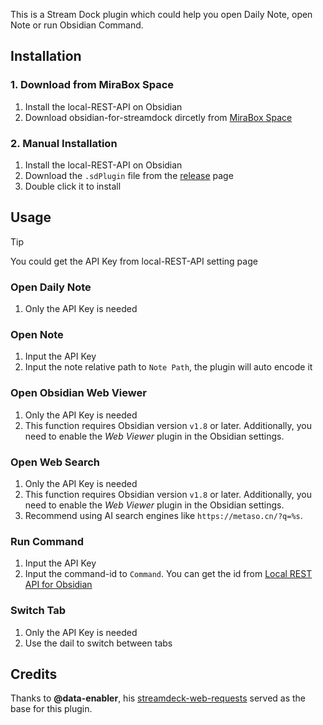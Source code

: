 This is a Stream Dock plugin which could help you open Daily Note, open Note or run Obsidian Command.



## Installation

### 1. Download from MiraBox Space

1. Install the local-REST-API on Obsidian
1. Download obsidian-for-streamdock dircetly from [ MiraBox Space](https://space.key123.vip/product?id=20250121000509)



### 2. Manual Installation

1. Install the local-REST-API on Obsidian
2. Download the `.sdPlugin` file from the [release](https://github.com/moziar/obsidian-for-streamdock/releases) page
3. Double click it to install



## Usage

> [!TIP]
>
> You could get the API Key from local-REST-API setting page



### Open Daily Note

1. Only the API Key is needed



### Open Note

1. Input the API Key
3. Input the note relative path to `Note Path`, the plugin will auto encode it



### Open Obsidian Web Viewer

1. Only the API Key is needed
2. This function requires Obsidian version `v1.8` or later. Additionally, you need to enable the *Web Viewer* plugin in the Obsidian settings.



### Open Web Search

1. Only the API Key is needed
2. This function requires Obsidian version `v1.8` or later. Additionally, you need to enable the *Web Viewer* plugin in the Obsidian settings.
3. Recommend using AI search engines like `https://metaso.cn/?q=%s`.



### Run Command

1. Input the API Key
2. Input the command-id to `Command`. You can get the id from [Local REST API for Obsidian](https://coddingtonbear.github.io/obsidian-local-rest-api/#/)



### Switch Tab

1. Only the API Key is needed
2. Use the dail to switch between tabs



## Credits

Thanks to **@data-enabler**, his [streamdeck-web-requests](https://github.com/data-enabler/streamdeck-web-requests) served as the base for this plugin.

